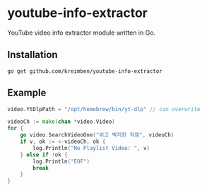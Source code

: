 # youtube-info-extractor
YouTube video info extractor module written in Go.

## Installation
```
go get github.com/kreimben/youtube-info-extractor
```

## Example
```go
video.YtDlpPath = "/opt/homebrew/bin/yt-dlp" // can overwrite

videoCh := make(chan *video.Video)
for {
    go video.SearchVideoOne("위고 백지헌 직캠", videoCh)
    if v, ok := <-videoCh; ok {
        log.Println("No Playlist Video: ", v)
    } else if !ok {
        log.Println("EOF")
        break
    }
}
```